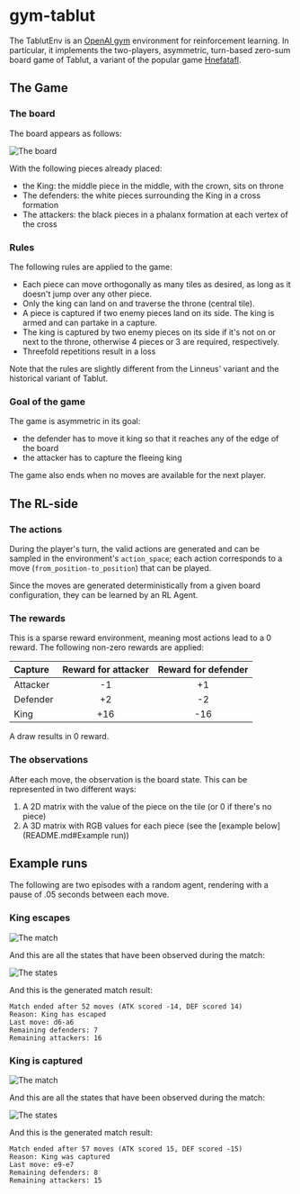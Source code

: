 # gym-tablut

The TablutEnv is an [OpenAI gym](https://gym.openai.com/) environment for reinforcement learning. In particular, it
implements the two-players, asymmetric, turn-based zero-sum board game of Tablut, a variant of the popular
game [Hnefatafl](https://en.wikipedia.org/wiki/Tafl_games).

## The Game
### The board
The board appears as follows:

![The board](gym_tablut/docs/board.png?raw=True)

With the following pieces already placed:
* the King: the middle piece in the middle, with the crown, sits on throne
* The defenders: the white pieces surrounding the King in a cross formation
* The attackers: the black pieces in a phalanx formation at each vertex of the cross

### Rules
The following rules are applied to the game:
- Each piece can move orthogonally as many tiles as desired, as long as it doesn't jump over any other piece.
- Only the king can land on and traverse the throne (central tile).
- A piece is captured if two enemy pieces land on its side. The king is armed and can partake in a capture.
- The king is captured by two enemy pieces on its side if it's not on or next to the throne, otherwise 4 pieces or 3 are
required, respectively.
- Threefold repetitions result in a loss

Note that the rules are slightly different from the Linneus' variant and the historical variant of Tablut.

### Goal of the game
The game is asymmetric in its goal:
- the defender has to move it king so that it reaches any of the edge of the board
- the attacker has to capture the fleeing king

The game also ends when no moves are available for the next player.

## The RL-side
### The actions
During the player's turn, the valid actions are generated and can be sampled in the environment's `action_space`; each action
corresponds to a move (`from_position-to_position`) that can be played.

Since the moves are generated deterministically from a given board configuration, they can be learned by an RL Agent.

### The rewards
This is a sparse reward environment, meaning most actions lead to a 0 reward. The following non-zero rewards are applied:

| Capture  | Reward for attacker | Reward for defender |
|:---------|:-------------------:|:-------------------:|
| Attacker | -1                  | +1                  |
| Defender | +2                  | -2                  |
| King     | +16                 | -16                 |

A draw results in 0 reward.

### The observations
After each move, the observation is the board state. This can be represented in two different ways:
1. A 2D matrix with the value of the piece on the tile (or 0 if there's no piece)
2. A 3D matrix with RGB values for each piece (see the [example below](README.md#Example run))


## Example runs
The following are two episodes with a random agent, rendering with a pause of .05 seconds between each move.

### King escapes

![The match](gym_tablut/docs/ep_2.gif?raw=True)

And this are all the states that have been observed during the match:

![The states](gym_tablut/docs/ep_2.png?raw=True)

And this is the generated match result:
```
Match ended after 52 moves (ATK scored -14, DEF scored 14)
Reason: King has escaped
Last move: d6-a6
Remaining defenders: 7
Remaining attackers: 16
```

### King is captured

![The match](gym_tablut/docs/ep_4.gif?raw=True)

And this are all the states that have been observed during the match:

![The states](gym_tablut/docs/ep_4.png?raw=True)

And this is the generated match result:
```
Match ended after 57 moves (ATK scored 15, DEF scored -15)
Reason: King was captured
Last move: e9-e7
Remaining defenders: 8
Remaining attackers: 15
```